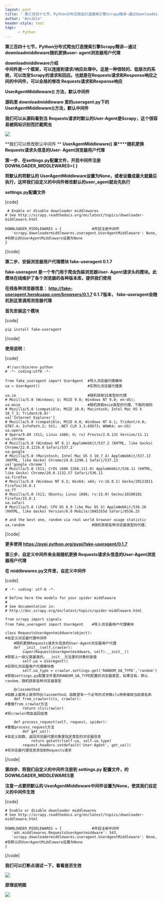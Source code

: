 ```yaml
---
layout: post
title: " 第三百四十七节，Python分布式爬虫打造搜索引擎Scrapy精讲—通过downloadmiddleware中间件全局随机更换user-agent浏览器用户代理 "
author: "Ans1ble"
header-style: text
tags:
      - Python
---
```


**第三百四十七节，Python分布式爬虫打造搜索引擎Scrapy精讲—通过downloadmiddleware随机更换user-
agent浏览器用户代理**



**downloadmiddleware介绍**  
**中间件是一个框架，可以连接到请求/响应处理中。这是一种很轻的、低层次的系统，可以改变Scrapy的请求和回应。也就是在Requests请求和Response响应之间的中间件，可以全局的修改
**Requests请求和Response响应****



****UserAgentMiddleware() 方法，默认中间件****

**源码里 **downloadmiddleware 里的useragent.py下的UserAgentMiddleware()方法，默认中间件****

****我们可以从源码看到当**** **Requests请求时默认的User-Agent是Scrapy，这个很容易被网站识别而拦截爬虫**

**![](https://images2017.cnblogs.com/blog/955761/201708/955761-20170811131007492-523062920.png)**





**我们可以修改默认中间件 ** **UserAgentMiddleware() 来****随机更换Requests请求头信息的User-
Agent浏览器用户代理**

**第一步、在settings.py配置文件，开启中间件注册 DOWNLOADER_MIDDLEWARES={ }**

**将默认的将默认的
UserAgentMiddleware设置为None，或者设置成最大就最后执行，这样我们自定义的中间件修改默认的user_agent就会先执行**

****settings.py配置文件****

[code]

     # Enable or disable downloader middlewares
    # See http://scrapy.readthedocs.org/en/latest/topics/downloader-middleware.html
    
    DOWNLOADER_MIDDLEWARES = {              #开启注册中间件
       'scrapy.downloadermiddlewares.useragent.UserAgentMiddleware': None, #将默认的UserAgentMiddleware设置为None
    }
[/code]





**第二步、安装浏览器用户代理模块 fake-useragent 0.1.7**

****fake-useragent 是一个专门用于爬虫伪装浏览器User-
Agent请求头的模块。此模块在线维护了各个浏览器的各种版本库，提供我们使用****

****在线各种浏览器信息： http://fake-useragent.herokuapp.com/browsers/0.1.7     0.1.7版本，
**fake-useragent会随机到这里调用浏览器代理******

******首先安装这个模块******

[code]

    pip install fake-useragent
[/code]

******使用说明：******

[code]

     #!/usr/bin/env python
    # -*- coding:utf8 -*-
    
    from fake_useragent import UserAgent  #导入浏览器代理模块
    ua = UserAgent()                      #实例化浏览器代理类
    
    ua.ie                                 #随机获取IE类型的代理
    # Mozilla/5.0 (Windows; U; MSIE 9.0; Windows NT 9.0; en-US);
    ua.msie                               #随机获取msie类型的代理，下面的相同
    # Mozilla/5.0 (compatible; MSIE 10.0; Macintosh; Intel Mac OS X 10_7_3; Trident/6.0)'
    ua['Internet Explorer']
    # Mozilla/5.0 (compatible; MSIE 8.0; Windows NT 6.1; Trident/4.0; GTB7.4; InfoPath.2; SV1; .NET CLR 3.3.69573; WOW64; en-US)
    ua.opera
    # Opera/9.80 (X11; Linux i686; U; ru) Presto/2.8.131 Version/11.11
    ua.chrome
    # Mozilla/5.0 (Windows NT 6.1) AppleWebKit/537.2 (KHTML, like Gecko) Chrome/22.0.1216.0 Safari/537.2'
    ua.google
    # Mozilla/5.0 (Macintosh; Intel Mac OS X 10_7_4) AppleWebKit/537.13 (KHTML, like Gecko) Chrome/24.0.1290.1 Safari/537.13
    ua['google chrome']
    # Mozilla/5.0 (X11; CrOS i686 2268.111.0) AppleWebKit/536.11 (KHTML, like Gecko) Chrome/20.0.1132.57 Safari/536.11
    ua.firefox
    # Mozilla/5.0 (Windows NT 6.2; Win64; x64; rv:16.0.1) Gecko/20121011 Firefox/16.0.1
    ua.ff
    # Mozilla/5.0 (X11; Ubuntu; Linux i686; rv:15.0) Gecko/20100101 Firefox/15.0.1
    ua.safari
    # Mozilla/5.0 (iPad; CPU OS 6_0 like Mac OS X) AppleWebKit/536.26 (KHTML, like Gecko) Version/6.0 Mobile/10A5355d Safari/8536.25
    
    # and the best one, random via real world browser usage statistic
    ua.random                               #随机获取各种浏览器类型的代理，
[/code]

**更多使用  https://pypi.python.org/pypi/fake-useragent/0.1.7**

  
  

**第三步、自定义中间件来全局随机更换 Requests请求头信息的User-Agent浏览器用户代理**

**在 middlewares.py文件里，自定义中间件**

[code]

    # -*- coding: utf-8 -*-
    
    # Define here the models for your spider middleware
    #
    # See documentation in:
    # http://doc.scrapy.org/en/latest/topics/spider-middleware.html
    
    from scrapy import signals
    from fake_useragent import UserAgent    #导入浏览器用户代理模块
    
    class RequestsUserAgentmiddware(object):                                    #自定义浏览器代理中间件
        #随机更换Requests请求头信息的User-Agent浏览器用户代理
        def __init__(self,crawler):
            super(RequestsUserAgentmiddware, self).__init__()                   #获取上一级父类基类的，__init__方法里的对象封装值
            self.ua = UserAgent()                                               #实例化浏览器用户代理模块类
            self.ua_type = crawler.settings.get('RANDOM_UA_TYPE','random')      #获取settings.py配置文件里的RANDOM_UA_TYPE配置的浏览器类型，如果没有，默认random，随机获取各种浏览器类型
    
        @classmethod                                                            #函数上面用上装饰符@classmethod，函数里有一个必写形式参数cls用来接收当前类名称
        def from_crawler(cls, crawler):                                         #重载from_crawler方法
            return cls(crawler)                                                 #将crawler爬虫返回给类
    
        def process_request(self, request, spider):                             #重载process_request方法
            def get_ua():                                                       #自定义函数，返回浏览器代理对象里指定类型的浏览器信息
                return getattr(self.ua, self.ua_type)
            request.headers.setdefault('User-Agent', get_ua())                  #将浏览器代理信息添加到Requests请求
[/code]





**第四步、将我们自定义的中间件注册到** **settings.py** **配置文件，的 DOWNLOADER_MIDDLEWARES里**

**注意一点要把默认的 UserAgentMiddleware中间件设置为None，使其我们自定义的中间件生效**

[code]

    # Enable or disable downloader middlewares
    # See http://scrapy.readthedocs.org/en/latest/topics/downloader-middleware.html
    
    DOWNLOADER_MIDDLEWARES = {              #开启注册中间件
       'adc.middlewares.RequestsUserAgentmiddware': 543,
       'scrapy.downloadermiddlewares.useragent.UserAgentMiddleware': None, #将默认的UserAgentMiddleware设置为None
    }
[/code]

**我们可以打断点调试一下，看看是否生效**

**![](https://images2017.cnblogs.com/blog/955761/201708/955761-20170811164347570-311871567.png)**



**原理说明图**

**![](https://images2017.cnblogs.com/blog/955761/201708/955761-20170811170356648-966031559.png)**



